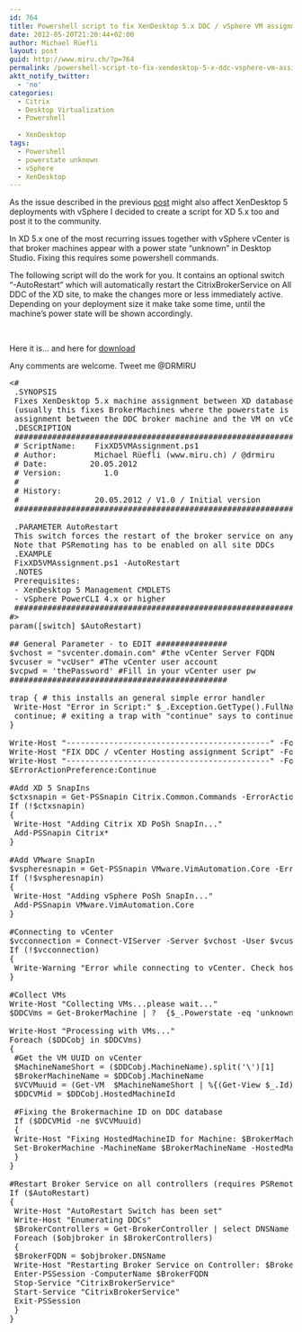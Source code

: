 ```yaml
---
id: 764
title: Powershell script to fix XenDesktop 5.x DDC / vSphere VM assignment
date: 2012-05-20T21:20:44+02:00
author: Michael Rüefli
layout: post
guid: http://www.miru.ch/?p=764
permalink: /powershell-script-to-fix-xendesktop-5-x-ddc-vsphere-vm-assignment/
aktt_notify_twitter:
  - 'no'
categories:
  - Citrix
  - Desktop Virtualization
  - Powershell
  
  - XenDesktop
tags:
  - Powershell
  - powerstate unknown
  - vSphere
  - XenDesktop
---
```

As the issue described in the previous <a href="http://www.miru.ch/2012/05/powershell-script-to-fix-xendesktop-4-0-ddc-vsphere-vm-assignment/" target="_blank">post</a> might also affect XenDesktop 5 deployments with vSphere I decided to create a script for XD 5.x too and post it to the community.

In XD 5.x one of the most recurring issues together with vSphere vCenter is that broker machines appear with a power state &#8220;unknown&#8221; in Desktop Studio. Fixing this requires some powershell commands.

The following script will do the work for you. It contains an optional switch  &#8220;-AutoRestart&#8221; which will automatically restart the CitrixBrokerService on All DDC of the XD site, to make the changes more or less immediately active. Depending on your deployment size it make take some time, until the machine&#8217;s power state will be shown accordingly.

&nbsp;

Here it is&#8230; and here for <a href="../images/2012/05/FixXD5VMAssignment.ps1_.txt" target="_blank">download</a>

Any comments are welcome. Tweet me @DRMIRU

<pre>&lt;#
 .SYNOPSIS
 Fixes XenDesktop 5.x machine assignment between XD database and vsphere vCenter
 (usually this fixes BrokerMachines where the powerstate is marked as "unknown" because
 assignment between the DDC broker machine and the VM on vCenter inventory has been lost)
 .DESCRIPTION
 ################################################################################################
 # ScriptName:    FixXD5VMAssignment.ps1
 # Author:        Michael Rüefli (www.miru.ch) / @drmiru
 # Date:         20.05.2012
 # Version:         1.0
 #
 # History:
 #                20.05.2012 / V1.0 / Initial version
 ################################################################################################

 .PARAMETER AutoRestart
 This switch forces the restart of the broker service on any controller within the XD site
 Note that PSRemoting has to be enabled on all site DDCs
 .EXAMPLE
 FixXD5VMAssignment.ps1 -AutoRestart
 .NOTES
 Prerequisites:
 - XenDesktop 5 Management CMDLETS
 - vSphere PowerCLI 4.x or higher
 ################################################################################################
#&gt;
param([switch] $AutoRestart)

## General Parameter - to EDIT ###############
$vchost = "svcenter.domain.com" #the vCenter Server FQDN
$vcuser = "vcUser" #The vCenter user account
$vcpwd = 'thePassword' #Fill in your vCenter user pw
##############################################

trap { # this installs an general simple error handler
 Write-Host "Error in Script:" $_.Exception.GetType().FullName + $_.Exception.Message
 continue; # exiting a trap with "continue" says to continue on the next line of the script
}

Write-Host "-------------------------------------------" -ForegroundColor green
Write-Host "FIX DDC / vCenter Hosting assignment Script" -ForegroundColor green
Write-Host "-------------------------------------------" -ForegroundColor green
$ErrorActionPreference:Continue

#Add XD 5 SnapIns
$ctxsnapin = Get-PSSnapin Citrix.Common.Commands -ErrorAction SilentlyContinue
If (!$ctxsnapin)
{
 Write-Host "Adding Citrix XD PoSh SnapIn..."
 Add-PSSnapin Citrix*
}

#Add VMware SnapIn
$vspheresnapin = Get-PSSnapin VMware.VimAutomation.Core -ErrorAction SilentlyContinue
If (!$vspheresnapin)
{
 Write-Host "Adding vSphere PoSh SnapIn..."
 Add-PSSnapin VMware.VimAutomation.Core
}

#Connecting to vCenter
$vcconnection = Connect-VIServer -Server $vchost -User $vcuser -password $vcpwd
If (!$vcconnection)
{
 Write-Warning "Error while connecting to vCenter. Check hostname , username and password in script"
}

#Collect VMs
Write-Host "Collecting VMs...please wait..."
$DDCVms = Get-BrokerMachine | ?  {$_.Powerstate -eq 'unknown'}

Write-Host "Processing with VMs..."
Foreach ($DDCobj in $DDCVms)
{
 #Get the VM UUID on vCenter
 $MachineNameShort = ($DDCobj.MachineName).split('\')[1]
 $BrokerMachineName = $DDCobj.MachineName
 $VCVMuuid = (Get-VM  $MachineNameShort | %{(Get-View $_.Id).config.uuid})
 $DDCVMid = $DDCobj.HostedMachineId

 #Fixing the Brokermachine ID on DDC database
 If ($DDCVMid -ne $VCVMuuid)
 {
 Write-Host "Fixing HostedMachineID for Machine: $BrokerMachineName"
 Set-BrokerMachine -MachineName $BrokerMachineName -HostedMachineId "$VCVMuuid"
 }
}

#Restart Broker Service on all controllers (requires PSRemoting enabled on all DDCs)
If ($AutoRestart)
{
 Write-Host "AutoRestart Switch has been set"
 Write-Host "Enumerating DDCs"
 $BrokerControllers = Get-BrokerController | select DNSName
 Foreach ($objbroker in $BrokerControllers)
 {
 $BrokerFQDN = $objbroker.DNSName
 Write-Host "Restarting Broker Service on Controller: $BrokerFQDN"
 Enter-PSSession -ComputerName $BrokerFQDN
 Stop-Service "CitrixBrokerService"
 Start-Service "CitrixBrokerService"
 Exit-PSSession
 }
}</pre>

&nbsp;